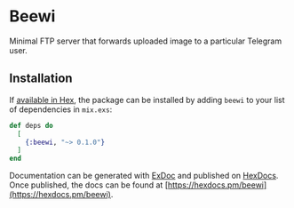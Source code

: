 # Beewi

Minimal FTP server that forwards uploaded image to a particular Telegram user.

## Installation

If [available in Hex](https://hex.pm/docs/publish), the package can be installed
by adding `beewi` to your list of dependencies in `mix.exs`:

```elixir
def deps do
  [
    {:beewi, "~> 0.1.0"}
  ]
end
```

Documentation can be generated with [ExDoc](https://github.com/elixir-lang/ex_doc)
and published on [HexDocs](https://hexdocs.pm). Once published, the docs can
be found at [https://hexdocs.pm/beewi](https://hexdocs.pm/beewi).

